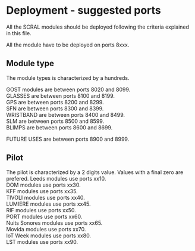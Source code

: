 # Deployment - suggested ports
All the SCRAL modules should be deployed following the criteria explained in this file.

All the module have to be deployed on ports 8xxx.

## Module type
The module types is characterized by a hundreds.

GOST modules are between ports 8020 and 8099. \
GLASSES      are between ports 8100 and 8199. \
GPS          are between ports 8200 and 8299. \
SFN          are between ports 8300 and 8399. \
WRISTBAND    are between ports 8400 and 8499. \
SLM          are between ports 8500 and 8599. \
BLIMPS       are between ports 8600 and 8699.

FUTURE USES  are between ports 8900 and 8999.

## Pilot
The pilot is characterized by a 2 digits value. Values with a final zero are prefered.
Leeds modules           use ports xx10. \
DOM modules             use ports xx30. \
KFF modules             use ports xx35. \
TIVOLI modules          use ports xx40. \
LUMIERE modules         use ports xx45. \
RIF modules             use ports xx50. \
PORT modules            use ports xx60. \
Nuits Sonores modules   use ports xx65. \
Movida modules          use ports xx70. \
IoT Week modules        use ports xx80. \
LST modules             use ports xx90.
